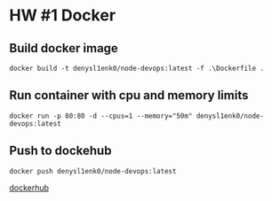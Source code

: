 # HW #1 Docker

## Build docker image
```
docker build -t denysl1enk0/node-devops:latest -f .\Dockerfile .
```

## Run container with cpu and memory limits
```
docker run -p 80:80 -d --cpus=1 --memory="50m" denysl1enk0/node-devops:latest
```

## Push to dockehub 
```
docker push denysl1enk0/node-devops:latest
```
[dockerhub](https://hub.docker.com/repository/docker/denysl1enk0/node-devops)